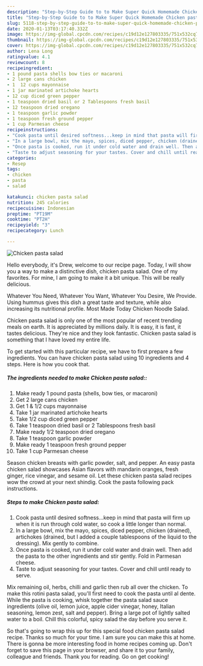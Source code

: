 ```yaml
---
description: "Step-by-Step Guide to to Make Super Quick Homemade Chicken pasta salad"
title: "Step-by-Step Guide to to Make Super Quick Homemade Chicken pasta salad"
slug: 5118-step-by-step-guide-to-to-make-super-quick-homemade-chicken-pasta-salad
date: 2020-01-13T03:17:40.332Z
image: https://img-global.cpcdn.com/recipes/c19d12e127803335/751x532cq70/chicken-pasta-salad-recipe-main-photo.jpg
thumbnail: https://img-global.cpcdn.com/recipes/c19d12e127803335/751x532cq70/chicken-pasta-salad-recipe-main-photo.jpg
cover: https://img-global.cpcdn.com/recipes/c19d12e127803335/751x532cq70/chicken-pasta-salad-recipe-main-photo.jpg
author: Lena Long
ratingvalue: 4.1
reviewcount: 8
recipeingredient:
- 1 pound pasta shells bow ties or macaroni
- 2 large cans chicken
- 1  12 cups mayonnaise
- 1 jar marinated artichoke hearts
- 12 cup diced green pepper
- 1 teaspoon dried basil or 2 Tablespoons fresh basil
- 12 teaspoon dried oregano
- 1 teaspoon garlic powder
- 1 teaspoon fresh ground pepper
- 1 cup Parmesan cheese
recipeinstructions:
- "Cook pasta until desired softness...keep in mind that pasta will firm up when it is run through cold water, so cook a little longer than normal."
- "In a large bowl, mix the mayo, spices, diced pepper, chicken (drained), artichokes (drained, but I added a couple tablespoons of the liquid to the dressing). Mix gently to combine."
- "Once pasta is cooked, run it under cold water and drain well. Then add the pasta to the other ingredients and stir gently. Fold in Parmesan cheese."
- "Taste to adjust seasoning for your tastes. Cover and chill until ready to serve."
categories:
- Resep
tags:
- chicken
- pasta
- salad

katakunci: chicken pasta salad
nutrition: 245 calories
recipecuisine: Indonesian
preptime: "PT19M"
cooktime: "PT2H"
recipeyield: "3"
recipecategory: Lunch

---
```



![Chicken pasta salad](https://img-global.cpcdn.com/recipes/c19d12e127803335/751x532cq70/chicken-pasta-salad-recipe-main-photo.jpg)

Hello everybody, it's Drew, welcome to our recipe page. Today, I will show you a way to make a distinctive dish, chicken pasta salad. One of my favorites. For mine, I am going to make it a bit unique. This will be really delicious.

Whatever You Need, Whatever You Want, Whatever You Desire, We Provide. Using hummus gives this dish a great taste and texture, while also increasing its nutritional profile. Most Made Today Chicken Noodle Salad.

Chicken pasta salad is only one of the most popular of recent trending meals on earth. It is appreciated by millions daily. It is easy, it is fast, it tastes delicious. They're nice and they look fantastic. Chicken pasta salad is something that I have loved my entire life.


To get started with this particular recipe, we have to first prepare a few ingredients. You can have chicken pasta salad using 10 ingredients and 4 steps. Here is how you cook that.

##### The ingredients needed to make Chicken pasta salad::

1. Make ready 1 pound pasta (shells, bow ties, or macaroni)
1. Get 2 large cans chicken
1. Get 1 &amp; 1/2 cups mayonnaise
1. Take 1 jar marinated artichoke hearts
1. Take 1/2 cup diced green pepper
1. Take 1 teaspoon dried basil or 2 Tablespoons fresh basil
1. Make ready 1/2 teaspoon dried oregano
1. Take 1 teaspoon garlic powder
1. Make ready 1 teaspoon fresh ground pepper
1. Take 1 cup Parmesan cheese


Season chicken breasts with garlic powder, salt, and pepper. An easy pasta chicken salad showcases Asian flavors with mandarin oranges, fresh ginger, rice vinegar, and sesame oil. Let these chicken pasta salad recipes wow the crowd at your next shindig. Cook the pasta following pack instructions. 

##### Steps to make Chicken pasta salad:

1. Cook pasta until desired softness...keep in mind that pasta will firm up when it is run through cold water, so cook a little longer than normal.
1. In a large bowl, mix the mayo, spices, diced pepper, chicken (drained), artichokes (drained, but I added a couple tablespoons of the liquid to the dressing). Mix gently to combine.
1. Once pasta is cooked, run it under cold water and drain well. Then add the pasta to the other ingredients and stir gently. Fold in Parmesan cheese.
1. Taste to adjust seasoning for your tastes. Cover and chill until ready to serve.


Mix remaining oil, herbs, chilli and garlic then rub all over the chicken. To make this rotini pasta salad, you&#39;ll first need to cook the pasta until al dente. While the pasta is cooking, whisk together the pasta salad sauce ingredients (olive oil, lemon juice, apple cider vinegar, honey, Italian seasoning, lemon zest, salt and pepper). Bring a large pot of lightly salted water to a boil. Chill this colorful, spicy salad the day before you serve it. 

So that's going to wrap this up for this special food chicken pasta salad recipe. Thanks so much for your time. I am sure you can make this at home. There is gonna be more interesting food in home recipes coming up. Don't forget to save this page in your browser, and share it to your family, colleague and friends. Thank you for reading. Go on get cooking!
